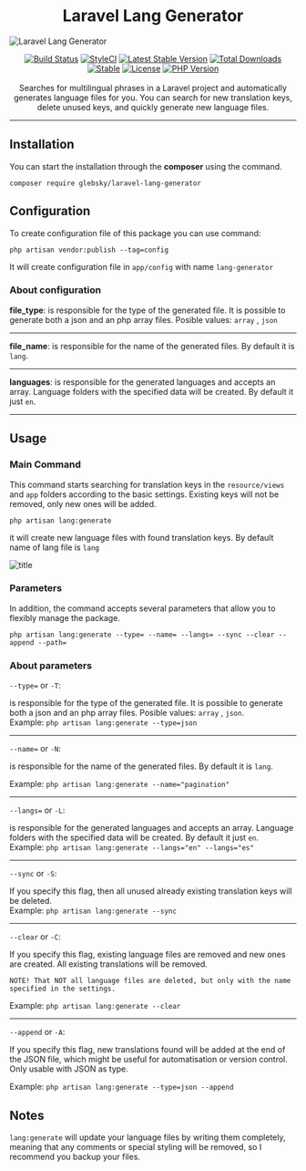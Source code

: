 <h1 align="center">Laravel Lang Generator</h1>

<img src="https://i.imgur.com/SALwcKf.png" alt="Laravel Lang Generator">
<p align="center">
<a href="https://travis-ci.org/glebsky/laravel-lang-generator"><img src="https://app.travis-ci.com/Glebsky/laravel-lang-generator.svg?branch=main" alt="Build Status"></a>
<a href="https://styleci.io/repos/440089612"><img src="https://github.styleci.io/repos/440089612/shield?style=flat" alt="StyleCI"></a>
<a href="https://packagist.org/packages/glebsky/laravel-lang-generator"><img src="https://badgen.net/github/release/glebsky/laravel-lang-generator" alt="Latest Stable Version"></a>
<a href="https://packagist.org/packages/glebsky/laravel-lang-generator"><img src="http://poser.pugx.org/glebsky/laravel-lang-generator/downloads" alt="Total Downloads"></a>
<a href="https://packagist.org/packages/glebsky/laravel-lang-generator"><img src="http://poser.pugx.org/glebsky/laravel-lang-generator/v/unstable" alt="Stable"></a>
<a href="https://packagist.org/packages/glebsky/laravel-lang-generator"><img src="http://poser.pugx.org/glebsky/laravel-lang-generator/license" alt="License"></a>
<a href="https://packagist.org/packages/glebsky/laravel-lang-generator"><img src="https://badgen.net/packagist/php/glebsky/laravel-lang-generator" alt="PHP Version"></a>
<br>
<br>
Searches for multilingual phrases in a Laravel project and automatically generates language files for you. You can search for new translation keys, delete unused keys, and quickly generate new language files.
</p>

---

## Installation

You can start the installation through the <b>composer</b> using the command.

```
composer require glebsky/laravel-lang-generator
```

## Configuration
To create configuration file of this package you can use command:

```
php artisan vendor:publish --tag=config
```
It will create configuration file in `app/config` with name `lang-generator`

### About configuration

<b>file_type</b>: is responsible for the type of the generated file. It is possible to generate both a json and an php array files. Posible values: `array` , `json`

---

<b>file_name</b>: is responsible for the name of the generated files. By default it is `lang`.

---

<b>languages</b>:  is responsible for the generated languages and accepts an array. Language folders with the specified data will be created. By default it just `en`.

---

## Usage

### Main Command

This command starts searching for translation keys in the `resource/views` and `app` folders according to the basic settings.
Existing keys will not be removed, only new ones will be added.

```
php artisan lang:generate
```
it will create new language files with found translation keys.
By default name of lang file is `lang`

![title](https://i.imgur.com/hvDrlVO.jpeg)

### Parameters

In addition, the command accepts several parameters that allow you to flexibly manage the package.
```
php artisan lang:generate --type= --name= --langs= --sync --clear --append --path=
```
### About parameters 

`--type=` or `-T`:

is responsible for the type of the generated file. It is possible to generate both a json and an php array files. Posible values: `array` , `json`. <br>Example: `php artisan lang:generate --type=json`

---

`--name=` or `-N`:

is responsible for the name of the generated files. By default it is `lang`. 

Example: `php artisan lang:generate --name="pagination"`

---

`--langs=` or `-L`:

is responsible for the generated languages and accepts an array. Language folders with the specified data will be created. By default it just `en`. <br>Example: `php artisan lang:generate --langs="en" --langs="es"`

---

`--sync` or `-S`:

If you specify this flag, then all unused already existing translation keys will be deleted. <br>Example: `php artisan lang:generate --sync`

---

`--clear` or `-C`:

If you specify this flag, existing language files are removed and new ones are created. All existing translations will be removed.

`NOTE! That NOT all language files are deleted, but only with the name specified in the settings.`

Example: `php artisan lang:generate --clear`

---

`--append` or `-A`:

If you specify this flag, new translations found will be added at the end of the JSON file, which might be useful for automatisation or version control. Only usable with JSON as type.

Example: `php artisan lang:generate --type=json --append`

## Notes
`lang:generate` will update your language files by writing them completely, meaning that any comments or special styling will be removed, so I recommend you backup your files.
